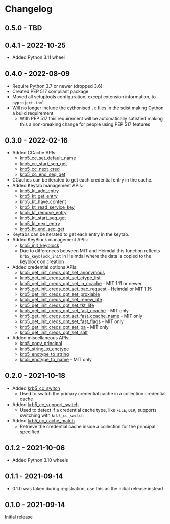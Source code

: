 # Changelog

## 0.5.0 - TBD

## 0.4.1 - 2022-10-25

* Added Python 3.11 wheel

## 0.4.0 - 2022-08-09

* Require Python 3.7 or newer (dropped 3.6)
* Created PEP 517 compliant package
* Moved all setuptools configuration, except extension information, to `pyproject.toml`
* Will no longer include the cythonised `.c` files in the sdist making Cython a build requirement
  * With PEP 517 this requirement will be automatically satisfied making this a non-breaking change for people using PEP 517 features

## 0.3.0 - 2022-02-16

* Added CCache APIs:
  * [krb5_cc_set_default_name](https://web.mit.edu/kerberos/krb5-devel/doc/appdev/refs/api/krb5_cc_set_default_name.html)
  * [krb5_cc_start_seq_get](https://web.mit.edu/kerberos/krb5-devel/doc/appdev/refs/api/krb5_cc_start_seq_get.html#c.krb5_cc_start_seq_get)
  * [krb5_cc_next_cred](https://web.mit.edu/kerberos/krb5-devel/doc/appdev/refs/api/krb5_cc_next_cred.html#c.krb5_cc_next_cred)
  * [krb5_cc_end_seq_get](https://web.mit.edu/kerberos/krb5-devel/doc/appdev/refs/api/krb5_cc_end_seq_get.html#c.krb5_cc_end_seq_get)
* CCaches can be iterated to get each credential entry in the cache.
* Added Keytab management APIs:
  * [krb5_kt_add_entry](https://web.mit.edu/kerberos/krb5-latest/doc/appdev/refs/api/krb5_kt_add_entry.html)
  * [krb5_kt_get_entry](https://web.mit.edu/kerberos/krb5-latest/doc/appdev/refs/api/krb5_kt_get_entry.html)
  * [krb5_kt_have_content](https://web.mit.edu/kerberos/krb5-latest/doc/appdev/refs/api/krb5_kt_have_content.html)
  * [krb5_kt_read_service_key](https://web.mit.edu/kerberos/krb5-devel/doc/appdev/refs/api/krb5_kt_read_service_key.html)
  * [krb5_kt_remove_entry](https://web.mit.edu/kerberos/krb5-latest/doc/appdev/refs/api/krb5_kt_remove_entry.html)
  * [krb5_kt_start_seq_get](https://web.mit.edu/kerberos/krb5-latest/doc/appdev/refs/api/krb5_kt_start_seq_get.html)
  * [krb5_kt_next_entry](https://web.mit.edu/kerberos/krb5-latest/doc/appdev/refs/api/krb5_kt_next_entry.html)
  * [krb5_kt_end_seq_get](https://web.mit.edu/kerberos/krb5-latest/doc/appdev/refs/api/krb5_kt_end_seq_get.html)
* Keytabs can be iterated to get each entry in the keytab.
* Added KeyBlock management APIs:
  * [krb5_init_keyblock](https://web.mit.edu/kerberos/krb5-latest/doc/appdev/refs/api/krb5_init_keyblock.html)
  * Due to differences between MIT and Heimdal this function reflects `krb5_keyblock_init` in Heimdal where the data is copied to the keyblock on creation
* Added credential options APIs:
  * [krb5_get_init_creds_opt_set_anonymous](https://web.mit.edu/kerberos/krb5-latest/doc/appdev/refs/api/krb5_get_init_creds_opt_set_anonymous.html)
  * [krb5_get_init_creds_opt_set_etype_list](https://web.mit.edu/kerberos/krb5-latest/doc/appdev/refs/api/krb5_get_init_creds_opt_set_etype_list.html)
  * [krb5_get_init_creds_opt_set_in_ccache](https://web.mit.edu/kerberos/krb5-latest/doc/appdev/refs/api/krb5_get_init_creds_opt_set_in_ccache.html) - MIT 1.11 or newer
  * [krb5_get_init_creds_opt_set_pac_request](https://web.mit.edu/kerberos/krb5-latest/doc/appdev/refs/api/krb5_get_init_creds_opt_set_pac_request.html) - Heimdal or MIT 1.15
  * [krb5_get_init_creds_opt_set_proxiable](https://web.mit.edu/kerberos/krb5-latest/doc/appdev/refs/api/krb5_get_init_creds_opt_set_proxiable.html)
  * [krb5_get_init_creds_opt_set_renew_life](https://web.mit.edu/kerberos/krb5-latest/doc/appdev/refs/api/krb5_get_init_creds_opt_set_renew_life.html)
  * [krb5_get_init_creds_opt_set_tkt_life](https://web.mit.edu/kerberos/krb5-latest/doc/appdev/refs/api/krb5_get_init_creds_opt_set_tkt_life.html)
  * [krb5_get_init_creds_opt_set_fast_ccache](https://web.mit.edu/kerberos/krb5-latest/doc/appdev/refs/api/krb5_get_init_creds_opt_set_fast_ccache.html) - MIT only
  * [krb5_get_init_creds_opt_set_fast_ccache_name](https://web.mit.edu/kerberos/krb5-latest/doc/appdev/refs/api/krb5_get_init_creds_opt_set_fast_ccache_name.html) - MIT only
  * [krb5_get_init_creds_opt_set_fast_flags](https://web.mit.edu/kerberos/krb5-latest/doc/appdev/refs/api/krb5_get_init_creds_opt_set_fast_flags.html) - MIT only
  * [krb5_get_init_creds_opt_set_pa](https://web.mit.edu/kerberos/krb5-latest/doc/appdev/refs/api/krb5_get_init_creds_opt_set_pa.html) - MIT only
  * [krb5_get_init_creds_opt_set_salt](https://web.mit.edu/kerberos/krb5-latest/doc/appdev/refs/api/krb5_get_init_creds_opt_set_salt.html)
* Added miscellaneous APIs:
  * [krb5_copy_principal](https://web.mit.edu/kerberos/krb5-latest/doc/appdev/refs/api/krb5_copy_principal.html)
  * [krb5_string_to_enctype](https://web.mit.edu/kerberos/krb5-latest/doc/appdev/refs/api/krb5_string_to_enctype.html)
  * [krb5_enctype_to_string](https://web.mit.edu/kerberos/krb5-latest/doc/appdev/refs/api/krb5_enctype_to_string.html)
  * [krb5_enctype_to_name](https://web.mit.edu/kerberos/krb5-latest/doc/appdev/refs/api/krb5_enctype_to_name.html) - MIT only


## 0.2.0 - 2021-10-18

* Added [krb5_cc_switch](https://web.mit.edu/kerberos/krb5-latest/doc/appdev/refs/api/krb5_cc_switch.html)
  * Used to switch the primary credential cache in a collection credential cache
* Added [krb5_cc_support_switch](https://github.com/heimdal/heimdal/blob/9dcab76724b417140b4e475701118a01d2892e7c/lib/krb5/cache.c)
  * Used to detect if a credential cache type, like `FILE`, `DIR`, supports switching with `krb5_cc_switch`
* Added [krb5_cc_cache_match](https://web.mit.edu/kerberos/krb5-latest/doc/appdev/refs/api/krb5_cc_cache_match.html)
  * Retrieve the credential cache inside a collection for the principal specified


## 0.1.2 - 2021-10-06

* Added Python 3.10 wheels


## 0.1.1 - 2021-09-14

* 0.1.0 was taken during registration, use this as the initial release instead


## 0.1.0 - 2021-09-14

Initial release
